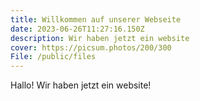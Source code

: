 ```yaml
---
title: Willkommen auf unserer Webseite
date: 2023-06-26T11:27:16.150Z
description: Wir haben jetzt ein website
cover: https://picsum.photos/200/300
File: /public/files
---
```

Hallo! Wir haben jetzt ein website!